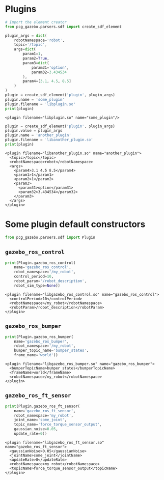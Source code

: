 
# Plugins


```python
# Import the element creator
from pcg_gazebo.parsers.sdf import create_sdf_element
```


```python
plugin_args = dict(
    robotNamespace='robot',
    topic='/topic',
    args=dict(
        param1=1,
        param2=True,
        param3=dict(
            param31='option',
            param32=3.434534
        ),
        param4=[3.1, 4.5, 8.5]
    )
)
plugin = create_sdf_element('plugin', plugin_args)
plugin.name = 'some_plugin'
plugin.filename = 'libplugin.so'
print(plugin)
```

    <plugin filename="libplugin.so" name="some_plugin"/>
    



```python
plugin = create_sdf_element('plugin', plugin_args)
plugin.value = plugin_args
plugin.name = 'another_plugin'
plugin.filename = 'libanother_plugin.so'
print(plugin)
```

    <plugin filename="libanother_plugin.so" name="another_plugin">
      <topic>/topic</topic>
      <robotNamespace>robot</robotNamespace>
      <args>
        <param4>3.1 4.5 8.5</param4>
        <param1>1</param1>
        <param2>1</param2>
        <param3>
          <param31>option</param31>
          <param32>3.434534</param32>
        </param3>
      </args>
    </plugin>
    


# Some plugin default constructors


```python
from pcg_gazebo.parsers.sdf import Plugin
```

## `gazebo_ros_control`


```python
print(Plugin.gazebo_ros_control(
    name='gazebo_ros_control', 
    robot_namespace='/my_robot',
    control_period=10,
    robot_param='/robot_description',
    robot_sim_type=None))
```

    <plugin filename="libgazebo_ros_control.so" name="gazebo_ros_control">
      <controlPeriod>10</controlPeriod>
      <robotNamespace>/my_robot</robotNamespace>
      <robotParam>/robot_description</robotParam>
    </plugin>
    


## `gazebo_ros_bumper`


```python
print(Plugin.gazebo_ros_bumper(
    name='gazebo_ros_bumper', 
    robot_namespace='/my_robot',
    bumper_topic_name='bumper_states',
    frame_name='world'))
```

    <plugin filename="libgazebo_ros_bumper.so" name="gazebo_ros_bumper">
      <bumperTopicName>bumper_states</bumperTopicName>
      <frameName>world</frameName>
      <robotNamespace>/my_robot</robotNamespace>
    </plugin>
    


## `gazebo_ros_ft_sensor`


```python
print(Plugin.gazebo_ros_ft_sensor(
    name='gazebo_ros_ft_sensor', 
    robot_namespace='my_robot',
    joint_name='some_joint', 
    topic_name='force_torque_sensor_output',
    gaussian_noise=0.05, 
    update_rate=0))
```

    <plugin filename="libgazebo_ros_ft_sensor.so" name="gazebo_ros_ft_sensor">
      <gaussianNoise>0.05</gaussianNoise>
      <jointName>some_joint</jointName>
      <updateRate>0</updateRate>
      <robotNamespace>my_robot</robotNamespace>
      <topicName>force_torque_sensor_output</topicName>
    </plugin>
    

